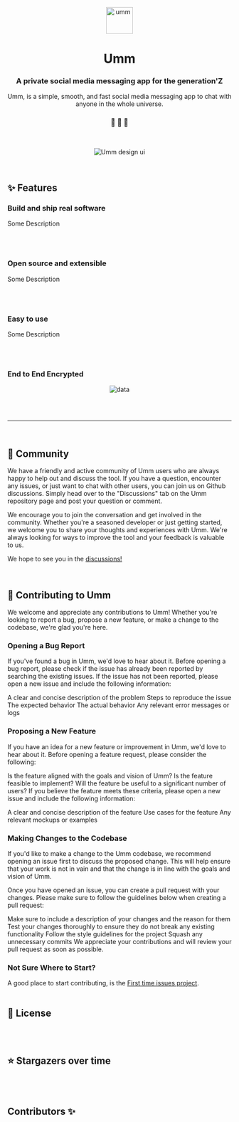 <p align="center">
  <a href="https://www.instagram.com/ummdotco">
    <img alt="umm" src="https://raw.githubusercontent.com/ummdotco/graphics/main/logos/biglogo.png" width="60" />
  </a>
</p>
<h1 align="center">
  Umm
</h1>

<h3 align="center">
  A private social media messaging app for the generation'Z
</h3>
<p align="center">
  Umm, is a simple, smooth, and fast social media messaging app to chat with anyone in the whole universe.
</p>

<h3 align="center">
 🤖 🎨 🚀
</h3>
<br>

<p align="center">
  <img alt="Umm design ui" src="https://raw.githubusercontent.com/ummdotco/graphics/main/logos/cover.png">
</p>

<br />

## ✨ Features

### Build and ship real software 
Some Description 

<br /><br />

### Open source and extensible
Some Description 

<br /><br />

### Easy to use
Some Description 

<br /><br />
### End to End Encrypted
<p align="center">
  <img alt="data" src="#">
</p>
<br /><br />



---

<br />

## 💬 Community

We have a friendly and active community of Umm users who are always happy to help out and discuss the tool. If you have a question, encounter any issues, or just want to chat with other users, you can join us on Github discussions. Simply head over to the "Discussions" tab on the Umm repository page and post your question or comment.

We encourage you to join the conversation and get involved in the community. Whether you're a seasoned developer or just getting started, we welcome you to share your thoughts and experiences with Umm. We're always looking for ways to improve the tool and your feedback is valuable to us.

We hope to see you in the [discussions!](https://github.com/ummdotco/Website/discussions)

<br />



## 🙌 Contributing to Umm

We welcome and appreciate any contributions to Umm! Whether you're looking to report a bug, propose a new feature, or make a change to the codebase, we're glad you're here.

### Opening a Bug Report
If you've found a bug in Umm, we'd love to hear about it. Before opening a bug report, please check if the issue has already been reported by searching the existing issues. If the issue has not been reported, please open a new issue and include the following information:

A clear and concise description of the problem
Steps to reproduce the issue
The expected behavior
The actual behavior
Any relevant error messages or logs
### Proposing a New Feature
If you have an idea for a new feature or improvement in Umm, we'd love to hear about it. Before opening a feature request, please consider the following:

Is the feature aligned with the goals and vision of Umm?
Is the feature feasible to implement?
Will the feature be useful to a significant number of users?
If you believe the feature meets these criteria, please open a new issue and include the following information:

A clear and concise description of the feature
Use cases for the feature
Any relevant mockups or examples
### Making Changes to the Codebase
If you'd like to make a change to the Umm codebase, we recommend opening an issue first to discuss the proposed change. This will help ensure that your work is not in vain and that the change is in line with the goals and vision of Umm.

Once you have opened an issue, you can create a pull request with your changes. Please make sure to follow the guidelines below when creating a pull request:

Make sure to include a description of your changes and the reason for them
Test your changes thoroughly to ensure they do not break any existing functionality
Follow the style guidelines for the project
Squash any unnecessary commits
We appreciate your contributions and will review your pull request as soon as possible.

### Not Sure Where to Start?
A good place to start contributing, is the [First time issues project](https://github.com/orgs/ummdotco/projects/1).
<br /><br />


## 📝 License


<br /><br />

## ⭐ Stargazers over time

<br /><br />

## Contributors ✨
